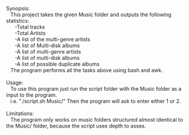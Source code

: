 Synopsis:\
&nbsp;&nbsp;&nbsp;This project takes the given Music folder and outputs the following statistics:\
&nbsp;&nbsp;&nbsp;&nbsp;&nbsp;&nbsp;-Total tracks\
&nbsp;&nbsp;&nbsp;&nbsp;&nbsp;&nbsp;-Total Artists\
&nbsp;&nbsp;&nbsp;&nbsp;&nbsp;&nbsp;-A list of the multi-genre artists\
&nbsp;&nbsp;&nbsp;&nbsp;&nbsp;&nbsp;-A list of Multi-disk albums\
&nbsp;&nbsp;&nbsp;&nbsp;&nbsp;&nbsp;-A list of multi-genre artists\
&nbsp;&nbsp;&nbsp;&nbsp;&nbsp;&nbsp;-A list of multi-disk albums\
&nbsp;&nbsp;&nbsp;&nbsp;&nbsp;&nbsp;-A list of possible duplicate albums\
&nbsp;&nbsp;&nbsp;The program performs all the tasks above using bash and awk.\
\
Usage:\
&nbsp;&nbsp;&nbsp;To use this program just run the script folder with the Music folder as a input to the program.\
&nbsp;&nbsp;&nbsp;i.e. "./script.sh Music/" Then the program will ask to enter either 1 or 2.\
\
Limitations:\
&nbsp;&nbsp;&nbsp;The program only works on music folders structured almost identical to the Music/ folder, because the script uses depth to asses.
